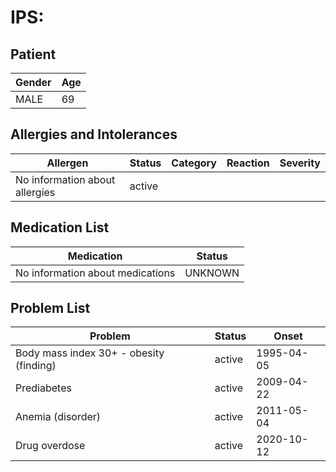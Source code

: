 # IPS:

## Patient

|Gender|Age|
|---|---|
|MALE|69|

## Allergies and Intolerances

|Allergen|Status|Category|Reaction|Severity|
|---|---|---|---|---|
|No information about allergies|active||||

## Medication List

|Medication|Status|
|---|---|
|No information about medications|UNKNOWN|

## Problem List

|Problem|Status|Onset|
|---|---|---|
|Body mass index 30+ - obesity (finding)|active|1995-04-05|
|Prediabetes|active|2009-04-22|
|Anemia (disorder)|active|2011-05-04|
|Drug overdose|active|2020-10-12|
